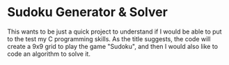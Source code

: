 # Sudoku Generator & Solver
This wants to be just a quick project to understand if I would be able to put to the test my C programming skills.
As the title suggests, the code will create a 9x9 grid to play the game "Sudoku", and then I would also like to code an algorithm to solve it.
